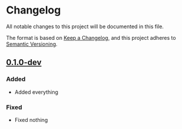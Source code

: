 # Changelog

All notable changes to this project will be documented in this file.

The format is based on [Keep a Changelog](https://keepachangelog.com/en/1.0.0/),
and this project adheres to [Semantic Versioning](https://semver.org/spec/v2.0.0.html).

## [0.1.0-dev]

### Added 

- Added everything

### Fixed

- Fixed nothing

[comment]: <> (## [0.0.1] - 2021-08-31)

[comment]: <> (### Added)

[0.1.0-dev]: https://github.com/maichmueller/stratego/compare/v0.1.0...HEAD

[comment]: <> ([0.1.0]: https://github.com/maichmueller/stratego/releases/tag/v0.1.0)
